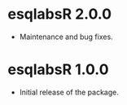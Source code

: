 # esqlabsR 2.0.0

- Maintenance and bug fixes.

# esqlabsR 1.0.0

- Initial release of the package.
